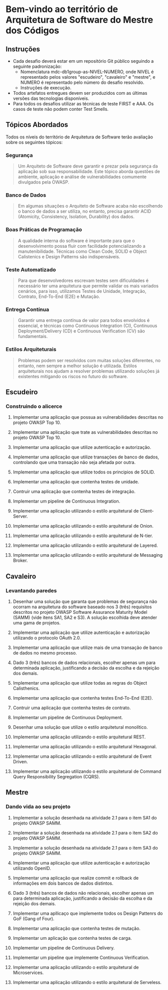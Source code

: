 # Bem-vindo ao território de Arquitetura de Software do Mestre dos Códigos

## Instruções

- Cada desafio deverá estar em um repositório Git público seguindo a seguinte padronização:
    - Nomenclatura mdc-db1group-as-NIVEL-NUMERO, onde NIVEL é representado pelos valores "escudeiro", "cavaleiro" e "mestre", e NUMERO é representado pelo número do desafio resolvido.
    - Instruções de execução.
- Todos artefatos entregues devem ser produzidos com as últimas versões das tecnologias disponíveis.
- Para todos os desafios utilizar as técnicas de teste FIRST e AAA. Os casos de teste não podem conter Test Smells.

## Tópicos Abordados

Todos os níveis do território de Arquitetura de Software terão avaliação sobre os seguintes tópicos:

### Segurança
    
> Um Arquiteto de Software deve garantir e prezar pela segurança da aplicação sob sua responsabilidade. Este tópico aborda questões de ambiente, aplicação e análise de vulnerabilidades comumente divulgados pela OWASP.

### Banco de Dados

> Em algumas situações o Arquiteto de Software acaba não escolhendo o banco de dados a ser utiliza, no entanto, precisa garantir ACID (Atomicity, Consistency, Isolation, Durability) dos dados.

### Boas Práticas de Programação

> A qualidade interna do software é importante para que o desenvolvimento possa fluir com facilidade potencializando a manutenibilidade. Técnicas como Clean Code, SOLID e Object Calistenics e Design Patterns são indispensáveis.

### Teste Automatizado

> Para que desenvolvedores escrevam testes sem dificuldades é necessário ter uma arquitetura que permite validar os mais variados cenários, para isso, utilizamos Testes de Unidade, Integração, Contrato, End-To-End (E2E) e Mutação.

### Entrega Contínua

> Garantir uma entrega contínua de valor para todos envolvidos é essencial, e técnicas como Continuous Integration (CI), Continuous Deployment/Delivery (CD) e Continuous Verification (CV) são fundamentais.

### Estilos Arquiteturais

> Problemas podem ser resolvidos com muitas soluções diferentes, no entanto, nem sempre a melhor solução é utilizada. Estilos arquiteturais nos ajudam a resolver problemas utilizando soluções já existentes mitigando os riscos no futuro do software.

## Escudeiro

### Construindo o alicerce

1. Implementar uma aplicação que possua as vulnerabilidades descritas no projeto OWASP Top 10.

1. Implementar uma aplicação que trate as vulnerabilidades descritas no projeto OWASP Top 10.

1. Implementar uma aplicação que utilize autenticação e autorização.

1. Implementar uma aplicação que utilize transações de banco de dados, controlando que uma transação não seja afetada por outra.

1. Implementar uma aplicação que utilize todos os principios de SOLID.

1. Implementar uma aplicação que contenha testes de unidade.

1. Contruir uma aplicação que contenha testes de integração.

1. Implementar um pipeline de Continuous Integration.

1. Implementar uma aplicação utilizando o estilo arquitetural de Client-Server.

1. Implementar uma aplicação utilizando o estilo arquitetural de Onion.

1. Implementar uma aplicação utilizando o estilo arquitetural de N-tier.

1. Implementar uma aplicação utilizando o estilo arquitetural de Layered.

1. Implementar uma aplicação utilizando o estilo arquitetural de Messaging Broker.

## Cavaleiro

### Levantando paredes

1. Desenhar uma solução que garanta que problemas de segurança não ocorram na arquitetura do software baseado nos 3 (três) requisitos descritos no projeto OWASP Software Assurance Maturity Model (SAMM) (vide itens SA1, SA2 e S3). A solução escolhida deve atender uma gama de projetos.

1. Implementar uma aplicação que utilize autenticação e autorização utilizando o protocolo OAuth 2.0.

1. Implementar uma aplicação que utilize mais de uma transação de banco de dados no mesmo processo.

1. Dado 3 (três) bancos de dados relacionais, escolher apenas um para determinada aplicação, justificando a decisão da escolha e da rejeição dos demais.

1. Implementar uma aplicação que utilize todas as regras do Object Calisthenics.

1. Implementar uma aplicação que contenha testes End-To-End (E2E).

1. Contruir uma aplicação que contenha testes de contrato.

1. Implementar um pipeline de Continuous Deployment.

1. Desenhar uma solução que utilize o estilo arquitetural monolítico.

1. Implementar uma aplicação utilizando o estilo arquitetural REST.

1. Implementar uma aplicação utilizando o estilo arquitetural Hexagonal.

1. Implementar uma aplicação utilizando o estilo arquitetural de Event Driven.

1. Implementar uma aplicação utilizando o estilo arquitetural de Command Query Responsibility Segregation (CQRS).

## Mestre

### Dando vida ao seu projeto

1. Implementar a solução desenhada na atividade 2.1 para o item SA1 do projeto OWASP SAMM.

1. Implementar a solução desenhada na atividade 2.1 para o item SA2 do projeto OWASP SAMM.

1. Implementar a solução desenhada na atividade 2.1 para o item SA3 do projeto OWASP SAMM.

1. Implementar uma aplicação que utilize autenticação e autorização utilizando OpenID.

1. Implementar uma aplicação que realize commit e rollback de informações em dois bancos de dados distintos.

1. Dado 3 (três) bancos de dados não relacionais, escolher apenas um para determinada aplicação, justificando a decisão da escolha e da rejeição dos demais.

1. Implementar uma apllicaço que implemente todos os Design Pattenrs do GoF (Gang of Four).

1. Implementar uma aplicação que contenha testes de mutação.

1. Implementar um aplicação que contenha testes de carga.

1. Implementar um pipeline de Continuous Delivery.

1. Implementar um pipeline que implemente Continuous Verification.

1. Implementar uma aplicação utilizando o estilo arquitetural de Microservices.

1. Implementar uma aplicação utilizando o estilo arquitetural de Serveless.